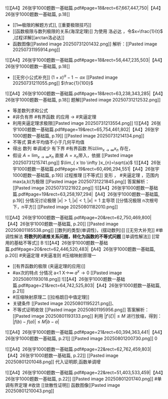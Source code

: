 ![[【A4】26张宇1000题数一基础篇.pdf#page=18&rect=67,667,447,750|【A4】26张宇1000题数一基础篇, p.18]]
- [[1∞极限的解题方式]], [[重要极限技巧]] 
- [[函数极限与数列极限的关系(海涅定理)]]  为使用 洛必达 ，令$x=\frac{1}{t}$ ,过程详解[[arctan洛必达]]
- 函数图像[[Pasted image 20250731201432.png]]
解析：[[Pasted image 20250731195914.png]]

![[【A4】26张宇1000题数一基础篇.pdf#page=18&rect=56,447,235,503|【A4】26张宇1000题数一基础篇, p.18]]
-  [[无穷小公式补充]] $(1+x)^\alpha - 1 \sim \alpha x$
[[Pasted image 20250731211055.png]]
$\frac{1}{100}$


![[【A4】26张宇1000题数一基础篇.pdf#page=18&rect=63,238,343,285|【A4】26张宇1000题数一基础篇, p.18]]
题解[[Pasted image 20250731212532.png]]
- 等差数列求和公式
- #非负有界 #有界函数 的应用 -> #夹逼定理
- 利用夹逼定理求极限[[Pasted image 20250731213554.png]]
![[【A4】26张宇1000题数一基础篇.pdf#page=19&rect=65,754,461,802|【A4】26张宇1000题数一基础篇, p.19]]
[[Pasted image 20250731214134.png]]
- 不等式  算术平均值不小于几何平均值
- 得出 数列 单调减少 有下界 #有界函数 所以$\lim_{ x \to \infty }x_{n}$ 存在，
- 假设 $A=\lim_{ x \to \infty }x_{n}$ 直接 $A=x_{n}$带入，依据 [[Pasted image 20250731215741.png]]
$\lim_{ x \to \infty }x_{n}=\sqrt{a}$ 
![[【A4】26张宇1000题数一基础篇.pdf#page=19&rect=60,496,294,551|【A4】26张宇1000题数一基础篇, p.19]]
过程推理 [[不等式]]  变形 ， #夹逼定理 ，范围内max(a,b)为极限 [[Pasted image 20250731221845.png]]
答案解析：[[Pasted image 20250731221922.png]]
![[【A4】26张宇1000题数一基础篇.pdf#page=19&rect=63,258,197,294|【A4】26张宇1000题数一基础篇, p.19]] 
分情况讨论极限 $|x|>1,|x|<1,|x|=1$ 主导项 [[分情况极限 n次根号下，n平方]]
[[Pasted image 20250801182010.png]]


![[【A4】26张宇1000题数一基础篇.pdf#page=20&rect=62,750,469,800|【A4】26张宇1000题数一基础篇, p.20]]
[[Pasted image 20250801185538.png]]
[[数列的类型(单调性)，(摆动数列)]] [[无穷大补充]] #单调性解法 **将数列的递推关系问题，转化为函数的不等式问题** [[单调性解法]] [[常用的基础不等式]]
B 
![[【A4】26张宇1000题数一基础篇.pdf#page=20&rect=62,446,520,483|【A4】26张宇1000题数一基础篇, p.20]]
#夹逼定理 #夹逼准则 #压缩映射原理一
- [[有界函数的极限 (夹逼定理的应用)]] 
- #ax次的特点 分情况 a<1 X->∞ $a^x\to0$ 
[[Pasted image 20250801193018.png]]
![[【A4】26张宇1000题数一基础篇.pdf#page=21&rect=64,742,525,803|【A4】26张宇1000题数一基础篇, p.21]]
- #压缩映射原理二 [[拉格朗日中值定理]] 
- 关键条件 [[Pasted image 20250801195221.png]]、
- 不等式证明收敛 [[Pasted image 20250801195956.png]]
答案解析：[[Pasted image 20250801193133.png]]
利用 $|f'(\xi)| \le M$ 进行放缩，得到：
$|f(b) - f(a)| \le M|b-a|$

![[【A4】26张宇1000题数一基础篇.pdf#page=21&rect=60,394,363,441|【A4】26张宇1000题数一基础篇, p.21]]
[[Pasted image 20250801200730.png]]
0

![[【A4】26张宇1000题数一基础篇.pdf#page=22&rect=62,762,459,803|【A4】26张宇1000题数一基础篇, p.22]]
[[Pasted image 20250801201048.png]]
代入证明即,函数单调增

![[【A4】26张宇1000题数一基础篇.pdf#page=22&rect=51,403,533,459|【A4】26张宇1000题数一基础篇, p.22]]
[[Pasted image 20250801201740.png]]
#单调有界定理 #收敛 [[敛散性证明]]
函数图像[[Pasted image 20250801210043.png]]